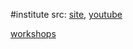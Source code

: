 #institute 
src: [site](https://www.newton.ac.uk), [youtube](https://www.youtube.com/@isaacnewtoninstitute) 

[workshops](https://www.newton.ac.uk/events/programmes-workshops/) 
